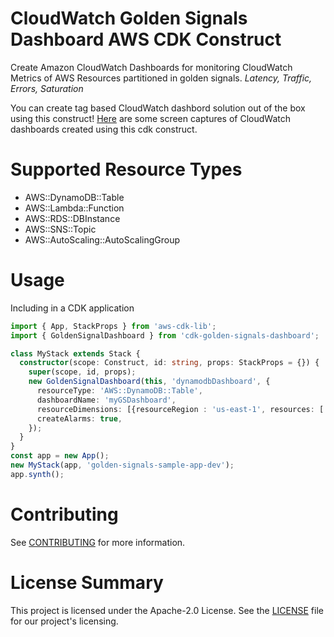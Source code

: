 # CloudWatch Golden Signals Dashboard AWS CDK Construct
Create Amazon CloudWatch Dashboards for monitoring CloudWatch Metrics of AWS Resources partitioned in golden signals. *Latency, Traffic, Errors, Saturation*

You can create tag based CloudWatch dashbord solution out of the box using this construct! [Here](https://github.com/cdklabs/cdk-golden-signals-dashboard/tree/main/dashboard-images) are some screen captures of CloudWatch dashboards created using this cdk construct.

# Supported Resource Types
 * AWS::DynamoDB::Table
 * AWS::Lambda::Function
 * AWS::RDS::DBInstance
 * AWS::SNS::Topic
 * AWS::AutoScaling::AutoScalingGroup

# Usage
<summary>Including in a CDK application</summary>

```typescript
import { App, StackProps } from 'aws-cdk-lib';
import { GoldenSignalDashboard } from 'cdk-golden-signals-dashboard';

class MyStack extends Stack {
  constructor(scope: Construct, id: string, props: StackProps = {}) {
    super(scope, id, props);
    new GoldenSignalDashboard(this, 'dynamodbDashboard', {
      resourceType: 'AWS::DynamoDB::Table',
      dashboardName: 'myGSDashboard',
      resourceDimensions: [{resourceRegion : 'us-east-1', resources: ['Table1', 'Table2']}],
      createAlarms: true,
    });
  }
}
const app = new App();
new MyStack(app, 'golden-signals-sample-app-dev');
app.synth();
```


# Contributing

See [CONTRIBUTING](./CONTRIBUTING.md) for more information.

# License Summary
This project is licensed under the Apache-2.0 License. See the [LICENSE](LICENSE) file for our project's licensing.